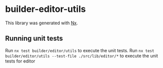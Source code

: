 # builder-editor-utils

This library was generated with [Nx](https://nx.dev).

## Running unit tests

Run `nx test builder/editor/utils` to execute the unit tests.
Run `nx test builder/editor/utils --test-file ./src/lib/editor/*` to execute the unit tests for editor
